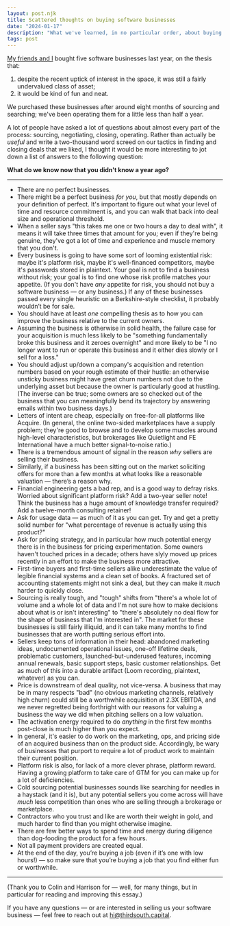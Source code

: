 ```yaml
---
layout: post.njk
title: Scattered thoughts on buying software businesses
date: "2024-01-17"
description: "What we've learned, in no particular order, about buying five SaaS businesses."
tags: post
---
```


[My friends and I](https://thirdsouth.capital) bought five software businesses last year, on the thesis that:

1. despite the recent uptick of interest in the space, it was still a fairly undervalued class of asset;
2. it would be kind of fun and neat.

We purchased these businesses after around eight months of sourcing and searching; we've been operating them for a little less than half a year.

A lot of people have asked a lot of questions about almost every part of the process: sourcing, negotiating, closing, operating. Rather than actually be _useful_ and write a two-thousand word screed on our tactics in finding and closing deals that we liked, I thought it would be more interesting to jot down a list of answers to the following question:

**What do we know now that you didn't know a year ago?**

---

- There are no perfect businesses.
- There might be a perfect business _for you_, but that mostly depends on your definition of perfect. It's important to figure out what your level of time and resource commitment is, and you can walk that back into deal size and operational threshold.
- When a seller says "this takes me one or two hours a day to deal with", it means it will take three times that amount for you; even if they're being genuine, they've got a lot of time and experience and muscle memory that you don't.
- Every business is going to have some sort of looming existential risk: maybe it's platform risk, maybe it's well-financed competitors, maybe it's passwords stored in plaintext. Your goal is not to find a business without risk; your goal is to find one whose risk profile matches your appetite. (If you don't have _any_ appetite for risk, you should not buy a software business — or any business.) If any of these businesses passed every single heuristic on a Berkshire-style checklist, it probably wouldn’t be for sale.
- You should have at least _one_ compelling thesis as to how you can improve the business relative to the current owners.
- Assuming the business is otherwise in solid health, the failure case for your acquisition is much less likely to be "something fundamentally broke this business and it zeroes overnight" and more likely to be "I no longer want to run or operate this business and it either dies slowly or I sell for a loss."
- You should adjust up/down a company's acquisition and retention numbers based on your rough estimate of their hustle: an otherwise unsticky business might have great churn numbers not due to the underlying asset but because the owner is particularly good at hustling. (The inverse can be true; some owners are so checked out of the business that you can meaningfully bend its trajectory by answering emails within two business days.)
- Letters of intent are cheap, especially on free-for-all platforms like Acquire. (In general, the online two-sided marketplaces have a supply problem; they're good to browse and to develop some muscles around high-level characteristics, but brokerages like Quietlight and FE International have a much better signal-to-noise ratio.)
- There is a tremendous amount of signal in the reason _why_ sellers are selling their business.
- Similarly, if a business has been sitting out on the market soliciting offers for more than a few months at what looks like a reasonable valuation — there’s a reason why.
- Financial engineering gets a bad rep, and is a good way to defray risks. Worried about significant platform risk? Add a two-year seller note! Think the business has a huge amount of knowledge transfer required? Add a twelve-month consulting retainer!
- Ask for usage data — as much of it as you can get. Try and get a pretty solid number for "what percentage of revenue is actually using this product?"
- Ask for pricing strategy, and in particular how much potential energy there is in the business for pricing experimentation. Some owners haven't touched prices in a decade; others have slyly moved up prices recently in an effort to make the business more attractive.
- First-time buyers and first-time sellers alike underestimate the value of legible financial systems and a clean set of books. A fractured set of accounting statements might not sink a deal, but they can make it _much_ harder to quickly close.
- Sourcing is really tough, and "tough" shifts from "there's a whole lot of volume and a whole lot of data and I'm not sure how to make decisions about what is or isn't interesting" to "there's absolutely no deal flow for the shape of business that I'm interested in". The market for these businesses is still fairly illiquid, and it can take many months to find businesses that are worth putting serious effort into.
- Sellers keep tons of information in their head: abandoned marketing ideas, undocumented operational issues, one-off lifetime deals, problematic customers, launched-but-underused features, incoming annual renewals, basic support steps, basic customer relationships. Get as much of this into a durable artifact (Loom recording, plaintext, whatever) as you can.
- Price is downstream of deal quality, not vice-versa. A business that may be in many respects "bad" (no obvious marketing channels, relatively high churn) could still be a worthwhile acquisition at 2.3X EBITDA, and we never regretted being forthright with our reasons for valuing a business the way we did when pitching sellers on a low valuation.
- The activation energy required to do _anything_ in the first few months post-close is much higher than you expect.
- In general, it's easier to do work on the marketing, ops, and pricing side of an acquired business than on the product side. Accordingly, be wary of businesses that purport to require a lot of product work to maintain their current position.
- Platform risk is also, for lack of a more clever phrase, platform reward. Having a growing platform to take care of GTM for you can make up for a lot of deficiencies.
- Cold sourcing potential businesses sounds like searching for needles in a haystack (and it is), but any potential sellers you come across will have _much_ less competition than ones who are selling through a brokerage or marketplace.
- Contractors who you trust and like are worth their weight in gold, and much harder to find than you might otherwise imagine.
- There are few better ways to spend time and energy during diligence than dog-fooding the product for a few hours.
- Not all payment providers are created equal.
- At the end of the day, you’re buying a job (even if it’s one with low hours!) — so make sure that you’re buying a job that you find either fun or worthwhile.

---

(Thank you to Colin and Harrison for — well, for many things, but in particular for reading and improving this essay.)

If you have any questions — or are interested in selling us your software business — feel free to reach out at [hi@thirdsouth.capital](mailto:hi@thirdsouth.capital).
